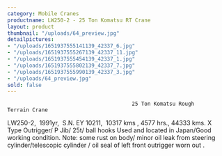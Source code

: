 ```yaml
---
category: Mobile Cranes
productname: LW250-2 - 25 Ton Komatsu RT Crane
layout: product
thumbnail: "/uploads/64_preview.jpg"
detailpictures:
- "/uploads/1651937555141139_42337_6.jpg"
- "/uploads/1651937555267139_42337_11.jpg"
- "/uploads/1651937555454139_42337_1.jpg"
- "/uploads/1651937555802139_42337_7.jpg"
- "/uploads/1651937555990139_42337_3.jpg"
- "/uploads/64_preview.jpg"
sold: false
---
```


                                            25 Ton Komatsu Rough Terrain Crane
LW250-2,  1991yr,  S.N. EY 10211,  10317 kms , 4577 hrs., 44333 kms.
X Type Outrigger/ P Jib/ 25t/ ball hooks
Used and located in Japan/Good working condition.
Note: some rust on body/ minor oil leak from steering cylinder/telescopic cylinder / oil seal of left front outrigger worn out .


